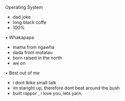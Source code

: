 Operating System
- dad joke
- long black coffe
- 100%

▪ Whakapapa
- mama from ngawha
- dada from motatau
- born raised in the north
- we on


▪ Best out of me
- i dont lkike small talk
- im staright up, therefore dont beat around the bush
- built rappor , i love you, lets yarn. 